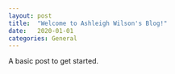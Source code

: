 ```yaml
---
layout: post
title:  "Welcome to Ashleigh Wilson's Blog!"
date:   2020-01-01
categories: General
---
```

A basic post to get started.
